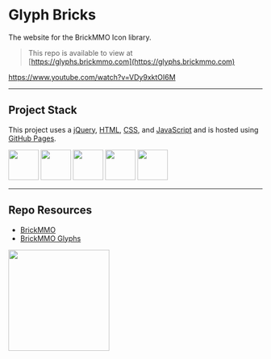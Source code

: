 # Glyph Bricks

The website for the BrickMMO Icon library. 

> This repo is available to view at  
> [https://glyphs.brickmmo.com](https://glyphs.brickmmo.com)

https://www.youtube.com/watch?v=VDy9xktOI6M

---

## Project Stack

This project uses a [jQuery](https://jquery.com/), [HTML](https://developer.mozilla.org/en-US/docs/Web/HTML), [CSS](https://developer.mozilla.org/en-US/docs/Web/CSS), and [JavaScript](https://developer.mozilla.org/en-US/docs/Web/JavaScript) and is hosted using [GitHub Pages](https://pages.github.com/).

<img src="https://console.codeadam.ca/api/image/jquery" width="60"> <img src="https://console.codeadam.ca/api/image/html" width="60"> <img src="https://console.codeadam.ca/api/image/css" width="60"> <img src="https://console.codeadam.ca/api/image/javascript" width="60"> <img src="https://console.codeadam.ca/api/image/github" width="60">

---

## Repo Resources

* [BrickMMO](https://www.brickmmo.com/)
* [BrickMMO Glyphs](https://glyphs.brickmmo.com/)

<a href="https://brickmmo.com">
<img src="https://cdn.brickmmo.com/images@1.0.0/brickmmo-logo-coloured-horizontal.png" width="200">
</a>
